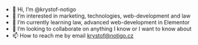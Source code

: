 - 👋 Hi, I’m @krystof-notigo
- 👀 I’m interested in marketing, technologies, web-development and law
- 🌱 I’m currently learning law, advanced web-development in Elementor
- 💞️ I’m looking to collaborate on anything I know or I want to know about
- 📫 How to reach me by email krystof@notigo.cz

<!---
krystof-notigo/krystof-notigo is a ✨ special ✨ repository because its `README.md` (this file) appears on your GitHub profile.
You can click the Preview link to take a look at your changes.
--->
